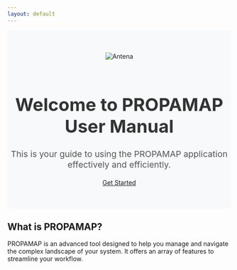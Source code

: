 ```yaml
---
layout: default
---
```


<head>
  <!-- Enlace a Bootstrap desde un CDN -->
  <link rel="stylesheet" href="https://stackpath.bootstrapcdn.com/bootstrap/4.5.2/css/bootstrap.min.css">
  <style>
    .hero-section {
      background-color: #f8f9fa;
      padding: 50px 0;
      text-align: center;
    }
    .hero-section img {
      max-width: 300px;
      margin-bottom: 20px;
    }
    .hero-section h1 {
      font-size: 2.5rem;
      font-weight: bold;
      color: #333;
    }
    .hero-section p {
      font-size: 1.2rem;
      color: #555;
    }
  </style>
</head>

<!-- Sección Hero -->
<div class="hero-section">
  <img src="assets/images/registro.png" alt="Antena" class="img-fluid">
  <h1>Welcome to PROPAMAP User Manual</h1>
  <p>This is your guide to using the PROPAMAP application effectively and efficiently.</p>
  <a href="indice.md" class="btn btn-primary btn-lg">Get Started</a>
</div>

<!-- Información adicional -->
<div class="container mt-5">
  <h2>What is PROPAMAP?</h2>
  <p>PROPAMAP is an advanced tool designed to help you manage and navigate the complex landscape of your system. It offers an array of features to streamline your workflow.</p>
</div>
